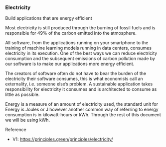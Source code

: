 ### Electricity 
Build applications that are energy efficient

Most electricity is still produced through the burning of fossil fuels and is responsible for 49% of the carbon emitted into the atmosphere.

All software, from the applications running on your smartphone to the training of machine learning models running in data centers, consumes electricity in its execution. One of the best ways we can reduce electricity consumption and the subsequent emissions of carbon pollution made by our software is to make our applications more energy efficient.

The creators of software often do not have to bear the burden of the electricity their software consumes, this is what economists call an externality, i.e. someone else’s problem. A sustainable application takes responsibility for electricity it consumes and is architected to consume as little as possible.

Energy is a measure of an amount of electricity used, the standard unit for Energy is Joules or J however another common way of referring to energy consumption is in kilowatt-hours or kWh. Through the rest of this document we will be using kWh.

Reference
- V1: https://principles.green/principles/electricity/
